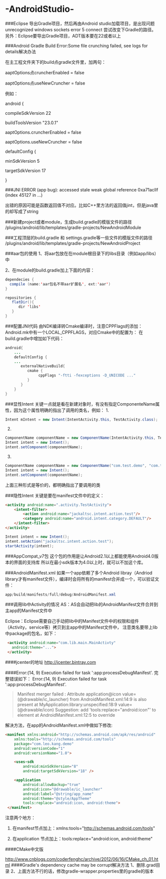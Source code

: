 # -AndroidStudio-

###Eclipse 导出Gradle项目，然后再由Android studio加载项目，是出现问题
 unrecognized windows sockets error 5 connect
 尝试改变下Gradle的路径。
 另外：Eclipse要导出Gradle项目，ADT版本要在22或者以上

###Android Gradle Build Error:Some file crunching failed, see logs for details解决办法

在主工程文件夹下的build点gradle文件里，加两句：

aaptOptions点cruncherEnabled = false

aaptOptions点useNewCruncher = false

例如：

android {

compileSdkVersion 22

buildToolsVersion "23.0.1"

aaptOptions.cruncherEnabled = false

aaptOptions.useNewCruncher = false

defaultConfig {

minSdkVersion 5

targetSdkVersion 17

}

###JNI ERROR (app bug): accessed stale weak global reference 0xa71acllf (index 45127 in ...)

出错的原因可能是函数返回值不对应。比如C++里方法的返回值jint，但是java里的却写成了string


###新建project或者module，生成build.gradle的模版文件的路径
<Android studio>/plugins/android/lib/templates/gradle-projects/NewAndroidModule

###工程顶层的build.gradle 和 settings.gradle等一些文件的模版文件的路径
<Android studio>/plugins/android/lib/templates/gradle-projects/NewAndroidProject


###aar包的使用
1、将aar包放在在module根目录下的libs目录（例如app/libs）中

2、在module的build.gradle加上下面的内容：
```java
dependecies {
  compile (name:'aar包名不带aar扩展名', ext:'aar')
}

repositories {
   flatDir(){
      dir 'libs'
   }
}
```

###配置JNI代码
由NDK编译转Cmake编译时，注意CPPFlags的添加：
Android.mk中有一个LOCAL_CPPFLAGS，对应Cmake中的配置为：
在build.gradle中增加如下代码：
```java
android{
    ...
    defaultConfig {
    ...
       externalNativeBuild{
          cmake {
               cppFlags "-ftti -fexceptions -D_UNICODE ..."
          }
       }
    }
}
```

###显性Intent
关键一点就是看在新建对象时，有没有指定ComponenteName属性，因为这个属性明确的指出了调用的类名，例如：
1.
```java
Intent mIntent = new Intent(IntentActivity.this, TestActivity.class);
```
2.
```java
ComponentName componentName = new ComponentName(IntentActivity.this, TestActivity.class);
Intent intent = new Intent();
intent.setComponent(componentName);
```
3.
```java
ComponentName componentName = new ComponentName("com.test.demo", "com.test.demo.MainActivity");
Intent intent = new Intent();
intent.setComponent(componentName);
```
上面三种形式是等价的，都明确指出了要调用的类

###隐性Intent
关键是要在manifest文件中的定义：
```html
<activity android:name=".activity.TestActivity">
    <intent-filter>
        <action android:name="jackaltsc.intent.action.test"/>
        <category android:name="android.intent.category.DEFAULT"/>
    </intent-filter>
</activity>
```

```java
Intent intent = new Intent();
intent.setAction("jackaltsc.intent.action.test");
startActivity(intent);
```

###AppCompat_v7包
这个包的作用是让Android2.1以上都能使用Android4.0版本的界面的支持库
所以在最小sdk版本为4.0以上时，就可以不加这个库。

###AndroidManifest.xml 
如果一个app依赖了多个Android libray（Andriod library才有manifest文件），编译时会将所有的manifest合并成一个，可以验证文件：
```java
app/build/manifests/full/debug/AndroidManifest.xml
```
###调用lib中Activity的情况
AS：AS会自动把lib的AndroidManifest文件合并到主app的Manifest文件中

Eclipse：Eclipse需要自己手动把lib中的Manifest文件中的权限和组件（Activity，service等）拷贝到主app中的Manifest文件中，
 注意类名要带上lib中package的包名，如下：
```html
 <activity android:name="com.lib.main.MainActivty"
   android:theme="...">
 </activity>
```
####jcenter的地址
http://jcenter.bintray.com


####Error:(14, 9) Execution failed for task ':app:processDebugManifest'. 
完整错误如下：
Error:(14, 9) Execution failed for task ':app:processDebugManifest'.
> Manifest merger failed : Attribute application@icon value=(@drawable/ic_launcher) from AndroidManifest.xml:14:9
is also present at MyApplication:library:unspecified:18:9 value=(@drawable/icon)
Suggestion: add 'tools:replace="android:icon"' to <application> element at AndroidManifest.xml:12:5 to override

解决方法，在app的AndroidManifest.xml中做如下修改:
```html
<manifest xmlns:android="http://schemas.android.com/apk/res/android"
    xmlns:tools="http://schemas.android.com/tools"
    package="com.leo.kang.demo"
    android:versionCode="1"
    android:versionName="1.0">

    <uses-sdk
        android:minSdkVersion="8"
        android:targetSdkVersion="18" />

    <application
        android:allowBackup="true"
        android:icon="@drawable/ic_launcher"
        android:label="@string/app_name"
        android:theme="@style/AppTheme"
        tools:replace="android:icon, android:theme">
 </manifest>
```
注意两个地方：

1. 在manifest节点加上：xmlns:tools="http://schemas.android.com/tools"

2. 在application 节点加上：tools:replace="android:icon, android:theme"


####CMake中文版

http://www.cnblogs.com/coderfenghc/archive/2012/06/16/CMake_ch_01.html
####Gradle's dependency cache may be corrupt解决方法 
1、删除.grad目录
2、上面方法不行的话，修改gradle-wrapper.properties里的gradle的版本
